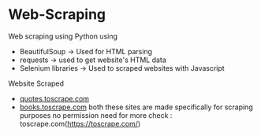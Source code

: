 # Web-Scraping

Web scraping using Python using 
- BeautifulSoup -> Used for HTML parsing
- requests -> used to get website's HTML data
- Selenium libraries -> Used to scraped websites with Javascript

Website Scraped
- [quotes.toscrape.com](http://quotes.toscrape.com/)
- [books.toscrape.com](http://books.toscrape.com/)
 both these sites are made specifically for scraping purposes no permission need for more check : toscrape.com(https://toscrape.com/)


